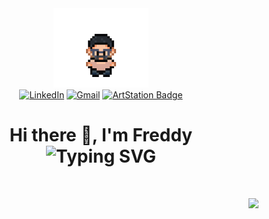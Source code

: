 <div align="center">
  <img src="Resource/IconGif.gif" width="30%"/>
  <div align="center">
    <a href="https://www.linkedin.com/in/freddy-de-andrade/" target="_blank"><img src="https://img.shields.io/badge/LinkedIn-blue?style=flat" alt="LinkedIn"></a>
    <a href="mailto:freddydeandrade54@gmail.com"><img src="https://img.shields.io/badge/Email-EA4335?style=flat" alt="Gmail"></a>
    <a href="https://a1ekai.artstation.com/" target="_blank"><img src="https://img.shields.io/badge/ArtStation-13AFF0?&style=flat" alt="ArtStation Badge"></a>
  </div>
  <h1>Hi there 👋, I'm Freddy <br/> 
    <picture> 
      <source srcset="https://readme-typing-svg.demolab.com?&pause=2000&color=F7F7F7&center=true&vCenter=true&height=26&lines=A+Web+Developer+in+making;A+Videogame+Developer;A+passionate+learnig+developer" alt="Typing SVG" 
        media="(prefers-color-scheme: dark)"/> 
      <source srcset="https://readme-typing-svg.demolab.com?&pause=2000&color=000000FF&center=true&vCenter=true&height=26&lines=A+Web+Developer+in+making;A+Videogame+Developer;A+passionate+learnig+developer" alt="Typing SVG" 
        media="(prefers-color-scheme: light), (prefers-color-scheme: no-preference)"/> 
      <img src="https://readme-typing-svg.demolab.com?&pause=2000&color=F7F7F7&center=true&vCenter=true&height=26&lines=A+Web+Developer+in+making;A+Videogame+Developer;A+passionate+learnig+developer" alt="Typing SVG" /> 
    </picture> 
  </h1> 
</div> 
<br/> 
<div> 
  <p align="right"> 
    <picture>
      <source srcset="https://github-readme-stats.vercel.app/api?username=A1ebyte&show_icons=true&rank_icon=github&theme=dark&bg_color=00000000&custom_title=A1ebyte's+Github+Stats" 
        media="(prefers-color-scheme: dark)"/> 
      <source srcset="https://github-readme-stats.vercel.app/api?username=A1ebyte&show_icons=true&rank_icon=github&bg_color=00000000&custom_title=A1ebyte's+Github+Stats" 
        media="(prefers-color-scheme: light), (prefers-color-scheme: no-preference)"/> 
      <img src="https://github-readme-stats.vercel.app/api?username=A1ebyte&show_icons=true&bg_color=00000000" /> 
    </picture> 
  </p>
</div> 

<!--<h3 align="left">Connect with me:</h3> <p align="left"> </p>--> <!-- **A1ebyte/A1ebyte** is a ✨ _special_ ✨ repository because its `README.md` (this file) appears on your GitHub profile. Here are some ideas to get you started: - 🔭 I’m currently working on ... - 🌱 I’m currently learning ... - 👯 I’m looking to collaborate on ... - 🤔 I’m looking for help with ... - 💬 Ask me about ... - 📫 How to reach me: ... - 😄 Pronouns: ... - ⚡ Fun fact: ... -->
